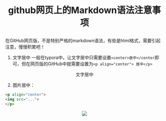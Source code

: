 # <p align="center"> github网页上的Markdown语法注意事项</p>

在GitHub网页版，不是特别严格的markdown语法，有些是html格式，需要引起注意，慢慢积累吧！

1. 文字居中
一般在typora中，让文字居中只需要设置`<center>居中</center`即可，但在网页版的GitHub中就需要设置为`<p align="center"> 居中</p>`
<p align="center">文字居中</p>

2. 图片居中：
```html
<p align="center"> 
<img src="...">
</p>
```
<p align="center"> 
<img src="https://ciyuandao-app.oss-cn-beijing.aliyuncs.com/other/ueditor/article/9a9d40490d91467a8411677100b2253f.png">
</p>
